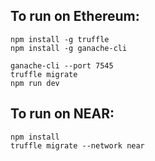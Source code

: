 ## To run on Ethereum:

```
npm install -g truffle
npm install -g ganache-cli

ganache-cli --port 7545
truffle migrate 
npm run dev
```

## To run on NEAR:

```
npm install
truffle migrate --network near
```
